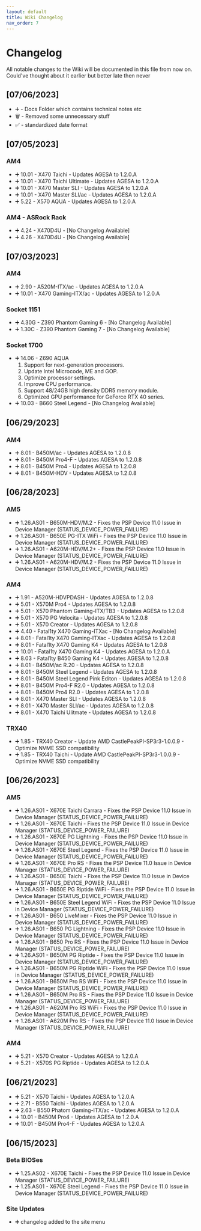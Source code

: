 ```yaml
---
layout: default
title: Wiki Changelog
nav_order: 7
---
```


# Changelog
All notable changes to the Wiki will be documented in this file from now on.  
Could've thought about it earlier but better late then never

## [07/06/2023]

- ➕ - Docs Folder which contains technical notes etc
- 🗑️ - Removed some unnecessary stuff
- ✅ - standardized date format

## [07/05/2023]

### AM4

- ➕ 10.01 - X470 Taichi - Updates AGESA to 1.2.0.A
- ➕ 10.01 - X470 Taichi Ultimate - Updates AGESA to 1.2.0.A
- ➕ 10.01 - X470 Master SLI - Updates AGESA to 1.2.0.A
- ➕ 10.01 - X470 Master SLI/ac - Updates AGESA to 1.2.0.A
- ➕ 5.22 - X570 AQUA - Updates AGESA to 1.2.0.A

### AM4 - ASRock Rack

- ➕ 4.24 - X470D4U - [No Changelog Available]
- ➕ 4.26 - X470D4U - [No Changelog Available]

## [07/03/2023]

### AM4

- ➕ 2.90 - A520M-ITX/ac - Updates AGESA to 1.2.0.A
- ➕ 10.01 - X470 Gaming-ITX/ac - Updates AGESA to 1.2.0.A

### Socket 1151

- ➕ 4.30G - Z390 Phantom Gaming 6 - [No Changelog Available]
- ➕ 1.30C - Z390 Phantom Gaming 7 - [No Changelog Available]

### Socket 1700

- ➕ 14.06 - Z690 AQUA
    1. Support for next-generation processors.
    2. Update Intel Microcode, ME and GOP.
    3. Optimize processor settings.
    4. Improve CPU performance.
    5. Support 48/24GB high density DDR5 memory module.
    6. Optimized GPU performance for GeForce RTX 40 series.
- ➕ 10.03 - B660 Steel Legend - [No Changelog Available]

## [06/29/2023]

### AM4

- ➕ 8.01 - B450M/ac - Updates AGESA to 1.2.0.8
- ➕ 8.01 - B450M Pro4-F - Updates AGESA to 1.2.0.8
- ➕ 8.01 - B450M Pro4 - Updates AGESA to 1.2.0.8
- ➕ 8.01 - B450M-HDV - Updates AGESA to 1.2.0.8

## [06/28/2023]

### AM5

- ➕ 1.26.AS01 - B650M-HDV/M.2 - Fixes the PSP Device 11.0 Issue in Device Manager (STATUS_DEVICE_POWER_FAILURE)
- ➕ 1.26.AS01 - B650E PG-ITX WiFi - Fixes the PSP Device 11.0 Issue in Device Manager (STATUS_DEVICE_POWER_FAILURE)
- ➕ 1.26.AS01 - A620M-HDV/M.2+ - Fixes the PSP Device 11.0 Issue in Device Manager (STATUS_DEVICE_POWER_FAILURE)
- ➕ 1.26.AS01 - A620M-HDV/M.2 - Fixes the PSP Device 11.0 Issue in Device Manager (STATUS_DEVICE_POWER_FAILURE)

### AM4

- ➕ 1.91 - A520M-HDVPDASH - Updates AGESA to 1.2.0.8
- ➕ 5.01 - X570M Pro4 - Updates AGESA to 1.2.0.8
- ➕ 5.01 - X570 Phantom Gaming-ITX/TB3 - Updates AGESA to 1.2.0.8
- ➕ 5.01 - X570 PG Velocita - Updates AGESA to 1.2.0.8
- ➕ 5.01 - X570 Creator - Updates AGESA to 1.2.0.8
- ➕ 4.40 - Fatal1ty X470 Gaming-ITXac - [No Changelog Available]
- ➕ 8.01 - Fatal1ty X470 Gaming-ITXac - Updates AGESA to 1.2.0.8
- ➕ 8.01 - Fatal1ty X470 Gaming K4 - Updates AGESA to 1.2.0.8
- ➕ 10.01 - Fatal1ty X470 Gaming K4 - Updates AGESA to 1.2.0.A
- ➕ 8.03 - Fatal1ty B450 Gaming K4 - Updates AGESA to 1.2.0.8
- ➕ 8.01 - B450M/ac R.20 - Updates AGESA to 1.2.0.8
- ➕ 8.01 - B450M Steel Legend - Updates AGESA to 1.2.0.8
- ➕ 8.01 - B450M Steel Legend Pink Editon - Updates AGESA to 1.2.0.8
- ➕ 8.01 - B450M Pro4-F R2.0 - Updates AGESA to 1.2.0.8
- ➕ 8.01 - B450M Pro4 R2.0 - Updates AGESA to 1.2.0.8
- ➕ 8.01 - X470 Master SLI - Updates AGESA to 1.2.0.8
- ➕ 8.01 - X470 Master SLI/ac - Updates AGESA to 1.2.0.8
- ➕ 8.01 - X470 Taichi Ulitmate - Updates AGESA to 1.2.0.8

### TRX40

- ➕ 1.85 - TRX40 Creator - Update AMD CastlePeakPI-SP3r3-1.0.0.9 - Optimize NVME SSD compatibility
- ➕ 1.85 - TRX40 Taichi - Update AMD CastlePeakPI-SP3r3-1.0.0.9 - Optimize NVME SSD compatibility

## [06/26/2023]

### AM5

- ➕ 1.26.AS01 - X670E Taichi Carrara - Fixes the PSP Device 11.0 Issue in Device Manager (STATUS_DEVICE_POWER_FAILURE)
- ➕ 1.26.AS01 - X670E Taichi - Fixes the PSP Device 11.0 Issue in Device Manager (STATUS_DEVICE_POWER_FAILURE)
- ➕ 1.26.AS01 - X670E PG Lightning - Fixes the PSP Device 11.0 Issue in Device Manager (STATUS_DEVICE_POWER_FAILURE)
- ➕ 1.26.AS01 - X670E Steel Legend - Fixes the PSP Device 11.0 Issue in Device Manager (STATUS_DEVICE_POWER_FAILURE)
- ➕ 1.26.AS01 - X670E Pro RS - Fixes the PSP Device 11.0 Issue in Device Manager (STATUS_DEVICE_POWER_FAILURE)
- ➕ 1.26.AS01 - B650E Taichi - Fixes the PSP Device 11.0 Issue in Device Manager (STATUS_DEVICE_POWER_FAILURE)
- ➕ 1.26.AS01 - B650E PG Riptide WiFi - Fixes the PSP Device 11.0 Issue in Device Manager (STATUS_DEVICE_POWER_FAILURE)
- ➕ 1.26.AS01 - B650E Steel Legend WiFi - Fixes the PSP Device 11.0 Issue in Device Manager (STATUS_DEVICE_POWER_FAILURE)
- ➕ 1.26.AS01 - B650 LiveMixer - Fixes the PSP Device 11.0 Issue in Device Manager (STATUS_DEVICE_POWER_FAILURE)
- ➕ 1.26.AS01 - B650 PG Lightning - Fixes the PSP Device 11.0 Issue in Device Manager (STATUS_DEVICE_POWER_FAILURE)
- ➕ 1.26.AS01 - B650 Pro RS - Fixes the PSP Device 11.0 Issue in Device Manager (STATUS_DEVICE_POWER_FAILURE)
- ➕ 1.26.AS01 - B650M PG Riptide - Fixes the PSP Device 11.0 Issue in Device Manager (STATUS_DEVICE_POWER_FAILURE)
- ➕ 1.26.AS01 - B650M PG Riptide WiFi - Fixes the PSP Device 11.0 Issue in Device Manager (STATUS_DEVICE_POWER_FAILURE)
- ➕ 1.26.AS01 - B650M Pro RS WiFi - Fixes the PSP Device 11.0 Issue in Device Manager (STATUS_DEVICE_POWER_FAILURE)
- ➕ 1.26.AS01 - B650M Pro RS - Fixes the PSP Device 11.0 Issue in Device Manager (STATUS_DEVICE_POWER_FAILURE)
- ➕ 1.26.AS01 - A620M Pro RS WiFi - Fixes the PSP Device 11.0 Issue in Device Manager (STATUS_DEVICE_POWER_FAILURE)
- ➕ 1.26.AS01 - A620M Pro RS - Fixes the PSP Device 11.0 Issue in Device Manager (STATUS_DEVICE_POWER_FAILURE)

### AM4

- ➕ 5.21 - X570 Creator - Updates AGESA to 1.2.0.A
- ➕ 5.21 - X570S PG Riptide - Updates AGESA to 1.2.0.A

## [06/21/2023]

- ➕ 5.21 - X570 Taichi - Updates AGESA to 1.2.0.A
- ➕ 2.71 - B550 Taichi - Updates AGESA to 1.2.0.A
- ➕ 2.63 - B550 Phatom Gaming-ITX/ac - Updates AGESA to 1.2.0.A
- ➕ 10.01 - B450M Pro4 - Updates AGESA to 1.2.0.A
- ➕ 10.01 - B450M Pro4-F - Updates AGESA to 1.2.0.A

## [06/15/2023]

### Beta BIOSes

- ➕ 1.25.AS02 - X670E Taichi - Fixes the PSP Device 11.0 Issue in Device Manager (STATUS_DEVICE_POWER_FAILURE)
- ➕ 1.25.AS01 - X670E Steel Legend - Fixes the PSP Device 11.0 Issue in Device Manager (STATUS_DEVICE_POWER_FAILURE)

### Site Updates

- ➕ changelog added to the site menu